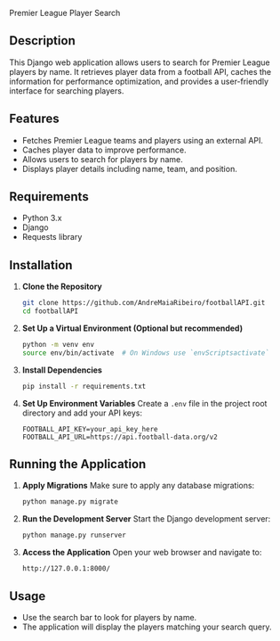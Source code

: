 Premier League Player Search

## Description
This Django web application allows users to search for Premier League players by name. It retrieves player data from a football API, caches the information for performance optimization, and provides a user-friendly interface for searching players.

## Features
- Fetches Premier League teams and players using an external API.
- Caches player data to improve performance.
- Allows users to search for players by name.
- Displays player details including name, team, and position.

## Requirements
- Python 3.x
- Django
- Requests library

## Installation

1. **Clone the Repository**
   ```bash
   git clone https://github.com/AndreMaiaRibeiro/footballAPI.git
   cd footballAPI
   ```

2. **Set Up a Virtual Environment (Optional but recommended)**
   ```bash
   python -m venv env
   source env/bin/activate  # On Windows use `envScriptsactivate`
   ```

3. **Install Dependencies**
   ```bash
   pip install -r requirements.txt
   ```

4. **Set Up Environment Variables**
   Create a `.env` file in the project root directory and add your API keys:
   ```
   FOOTBALL_API_KEY=your_api_key_here
   FOOTBALL_API_URL=https://api.football-data.org/v2
   ```

## Running the Application

1. **Apply Migrations**
   Make sure to apply any database migrations:
   ```bash
   python manage.py migrate
   ```

2. **Run the Development Server**
   Start the Django development server:
   ```bash
   python manage.py runserver
   ```

3. **Access the Application**
   Open your web browser and navigate to:
   ```
   http://127.0.0.1:8000/
   ```

## Usage
- Use the search bar to look for players by name.
- The application will display the players matching your search query.